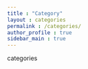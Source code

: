 ```yaml
---
title : "Category"
layout : categories
permalink : /categories/
author_profile : true
sidebar_main : true
---
```

categories